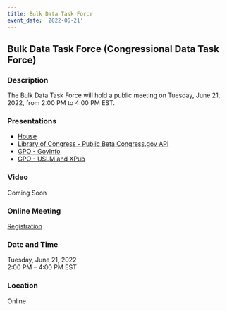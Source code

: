 ```yaml
---
title: Bulk Data Task Force
event_date: '2022-06-21'
---
```


## Bulk Data Task Force (Congressional Data Task Force)

### Description
The Bulk Data Task Force will hold a public meeting on Tuesday, June 21, 2022, from 2:00 PM to 4:00 PM EST. 

### Presentations

* [House](https://usgpo.github.io/innovation/resources/CDTF20220621/CongressionalDataTaskForce-BDTF-2022-June-21-PublicMeeting-RELEASED.pdf)    
* [Library of Congress - Public Beta Congress.gov API](https://usgpo.github.io/innovation/resources/CDTF20220621/PublicAPIPresentationBDTF-RB-Version-3.pdf)  
* [GPO - GovInfo](https://usgpo.github.io/innovation/resources/CDTF20220621/CDTF-GPO-GovInfo-20220621.pdf)  
* [GPO - USLM and XPub](https://usgpo.github.io/innovation/resources/CDTF20220621/CDTF-GPO-USLM-XPub-20220621.pdf)  


### Video

Coming Soon   

### Online Meeting
[Registration](https://ushr.webex.com/ushr/onstage/g.php?MTID=e19b717744a7505c942e6eb24aaa96242)    

### Date and Time
Tuesday, June 21, 2022  
2:00 PM – 4:00 PM EST  

### Location
Online  


